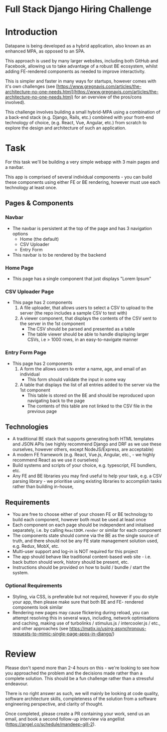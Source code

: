 # Full Stack Django Hiring Challenge

# Introduction

Datapane is being developed as a hybrid application, also known as an enhanced MPA, as opposed to an SPA.

This approach is used by many larger websites, including both GitHub and Facebook, allowing us to take advantage of a robust BE ecosystem, whilst adding FE-rendered components as needed to improve interactivity.

This is simpler and faster in many ways for startups, however comes with it's own challenges (see [https://www.gregnavis.com/articles/the-architecture-no-one-needs.html](https://www.gregnavis.com/articles/the-architecture-no-one-needs.html) for an overview of the pros/cons involved).

This challenge involves building a small hybrid-MPA using a combination of a back-end stack (e.g. Django, Rails, etc.) combined with your front-end technology of choice, (e.g. React, Vue, Angular, etc.) from scratch to explore the design and architecture of such an application.

# Task

For this task we'll be building a very simple webapp with 3 main pages and a navbar.

This app is comprised of several individual components - you can build these components using either FE or BE rendering, however must use each technology at least once.

## Pages & Components

### Navbar

- The navbar is persistent at the top of the page and has 3 navigation options
    - Home (the default)
    - CSV Uploader
    - Entry Form
- This navbar is to be rendered by the backend

### Home Page

- This page has a single component that just displays "Lorem Ipsum"

### CSV Uploader Page

- This page has 2 components
    1. A file uploader, that allows users to select a CSV to upload to the server (the repo includes a sample CSV to test with)
    1. A viewer component, that displays the contents of the CSV sent to the server in the 1st component
        - The CSV should be parsed and presented as a table
        - The table viewer should be able to handle displaying larger CSVs, i.e > 1000 rows, in an easy-to-navigate manner

### Entry Form Page

- This page has 2 components
    1. A form the allows users to enter a name, age, and email of an individual
        - This form should validate the input in some way
    1. A table that displays the list of all entries added to the server via the 1st component
        - This table is stored on the BE and should be reproduced upon navigating back to the page
        - The contents of this table are not linked to the CSV file in the previous page

## Technologies

- A traditional BE stack that supports generating both HTML templates and JSON APIs (we highly recommend Django and DRF as we use these ourselves, however others, except NodeJS/Express, are acceptable)
- A modern FE framework (e.g. React, Vue.js, Angular, etc., - we highly recommend React as we use it ourselves)
- Build systems and scripts of your choice, e.g. typescript, FE bundlers, etc.
- Any FE and BE libraries you may find useful to help your task, e.g. a CSV parsing library - we prioritise using existing libraries to accomplish tasks rather than building in-house, 

## Requirements

- You are free to choose either of your chosen FE or BE technology to build each component, however both must be used at least once
- Each component on each page should be independent and initalised separately, i.e. by calling `ReactDOM.render` or similar for each component
- The components state should comne via the BE as the single source of truth, and there should not be any FE state management solution used, e.g. Redux, MobX, etc.
- Multi-user support and log-in is NOT required for this project
- The app should behave like traditional content-based web site - i.e. back button should work, history should be present, etc.
- Instructions should be provided on how to build / bundle / start the system.

### Optional Requirements

- Styling, via CSS, is preferable but not required, however if you do style your app, then please make sure that both BE and FE- rendered components look similar
- Rendering new pages may cause flickering during reload, you can attempt resolving this in several ways, including, network optimisations and caching, making use of turbolinks /  stimulus.js / intercooler.js / etc., and other approaches (see https://matix.io/using-asynchronous-requests-to-mimic-single-page-apps-in-django/)

# Review

Please don't spend more than 2-4 hours on this - we're looking to see how you approached the problem and the decisions made rather than a complete solution. This should be a fun challenge rather than a stressful endeavour.

There is no right answer as such, we will mainly be looking at code quality, software architecture skills, completeness of the solution from a software engineering perspective, and clarity of thought.

Once completed, please create a PR containing your work, send us an email, and book a second follow-up interview via angellist (https://angel.co/schedule/mandeep-gill-2).
